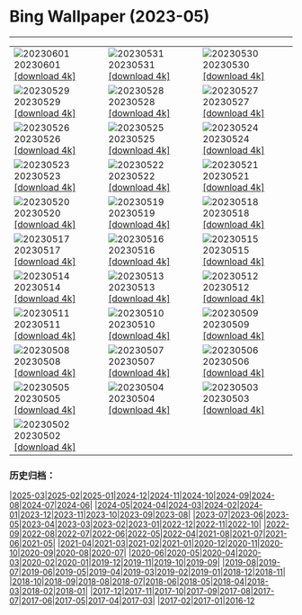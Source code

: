 # Bing Wallpaper (2023-05)
**************

<table><tr><td><img src="https://www.bing.com/th?id=OHR.ReefAwareness_FR-FR6730128355_1920x1080.jpg" alt="20230601"> 20230601 <a href="https://www.bing.com/th?id=OHR.ReefAwareness_FR-FR6730128355_UHD.jpg">[download 4k]</a></td><td><img src="https://www.bing.com/th?id=OHR.WorldOtterDay_FR-FR6635303643_1920x1080.jpg" alt="20230531"> 20230531 <a href="https://www.bing.com/th?id=OHR.WorldOtterDay_FR-FR6635303643_UHD.jpg">[download 4k]</a></td><td><img src="https://www.bing.com/th?id=OHR.HiddenBeach_FR-FR6570977941_1920x1080.jpg" alt="20230530"> 20230530 <a href="https://www.bing.com/th?id=OHR.HiddenBeach_FR-FR6570977941_UHD.jpg">[download 4k]</a></td></tr><tr><td><img src="https://www.bing.com/th?id=OHR.Antilles_FR-FR6506777411_1920x1080.jpg" alt="20230529"> 20230529 <a href="https://www.bing.com/th?id=OHR.Antilles_FR-FR6506777411_UHD.jpg">[download 4k]</a></td><td><img src="https://www.bing.com/th?id=OHR.FrenchTennis_FR-FR8649321439_1920x1080.jpg" alt="20230528"> 20230528 <a href="https://www.bing.com/th?id=OHR.FrenchTennis_FR-FR8649321439_UHD.jpg">[download 4k]</a></td><td><img src="https://www.bing.com/th?id=OHR.AloeDichotomum_FR-FR6374833550_1920x1080.jpg" alt="20230527"> 20230527 <a href="https://www.bing.com/th?id=OHR.AloeDichotomum_FR-FR6374833550_UHD.jpg">[download 4k]</a></td></tr><tr><td><img src="https://www.bing.com/th?id=OHR.WatSriSawai_FR-FR6804204523_1920x1080.jpg" alt="20230526"> 20230526 <a href="https://www.bing.com/th?id=OHR.WatSriSawai_FR-FR6804204523_UHD.jpg">[download 4k]</a></td><td><img src="https://www.bing.com/th?id=OHR.SaksunFaroe_FR-FR6129573896_1920x1080.jpg" alt="20230525"> 20230525 <a href="https://www.bing.com/th?id=OHR.SaksunFaroe_FR-FR6129573896_UHD.jpg">[download 4k]</a></td><td><img src="https://www.bing.com/th?id=OHR.OldFortress_FR-FR6019989198_1920x1080.jpg" alt="20230524"> 20230524 <a href="https://www.bing.com/th?id=OHR.OldFortress_FR-FR6019989198_UHD.jpg">[download 4k]</a></td></tr><tr><td><img src="https://www.bing.com/th?id=OHR.WesternBoxTurtle_FR-FR2003044235_1920x1080.jpg" alt="20230523"> 20230523 <a href="https://www.bing.com/th?id=OHR.WesternBoxTurtle_FR-FR2003044235_UHD.jpg">[download 4k]</a></td><td><img src="https://www.bing.com/th?id=OHR.BiodiverseCostaRica_FR-FR6284486896_1920x1080.jpg" alt="20230522"> 20230522 <a href="https://www.bing.com/th?id=OHR.BiodiverseCostaRica_FR-FR6284486896_UHD.jpg">[download 4k]</a></td><td><img src="https://www.bing.com/th?id=OHR.PontdArcole_FR-FR5695342336_1920x1080.jpg" alt="20230521"> 20230521 <a href="https://www.bing.com/th?id=OHR.PontdArcole_FR-FR5695342336_UHD.jpg">[download 4k]</a></td></tr><tr><td><img src="https://www.bing.com/th?id=OHR.EuropeanHoneybee_FR-FR5613899340_1920x1080.jpg" alt="20230520"> 20230520 <a href="https://www.bing.com/th?id=OHR.EuropeanHoneybee_FR-FR5613899340_UHD.jpg">[download 4k]</a></td><td><img src="https://www.bing.com/th?id=OHR.SumatranRhino_FR-FR5124240200_1920x1080.jpg" alt="20230519"> 20230519 <a href="https://www.bing.com/th?id=OHR.SumatranRhino_FR-FR5124240200_UHD.jpg">[download 4k]</a></td><td><img src="https://www.bing.com/th?id=OHR.MuseoSoumaya_FR-FR5141735106_1920x1080.jpg" alt="20230518"> 20230518 <a href="https://www.bing.com/th?id=OHR.MuseoSoumaya_FR-FR5141735106_UHD.jpg">[download 4k]</a></td></tr><tr><td><img src="https://www.bing.com/th?id=OHR.CormorantBridge_FR-FR6120224436_1920x1080.jpg" alt="20230517"> 20230517 <a href="https://www.bing.com/th?id=OHR.CormorantBridge_FR-FR6120224436_UHD.jpg">[download 4k]</a></td><td><img src="https://www.bing.com/th?id=OHR.FestivalCannes_FR-FR5682247225_1920x1080.jpg" alt="20230516"> 20230516 <a href="https://www.bing.com/th?id=OHR.FestivalCannes_FR-FR5682247225_UHD.jpg">[download 4k]</a></td><td><img src="https://www.bing.com/th?id=OHR.MorroJable_FR-FR4892451097_1920x1080.jpg" alt="20230515"> 20230515 <a href="https://www.bing.com/th?id=OHR.MorroJable_FR-FR4892451097_UHD.jpg">[download 4k]</a></td></tr><tr><td><img src="https://www.bing.com/th?id=OHR.ProcidaItaly_FR-FR4386022745_1920x1080.jpg" alt="20230514"> 20230514 <a href="https://www.bing.com/th?id=OHR.ProcidaItaly_FR-FR4386022745_UHD.jpg">[download 4k]</a></td><td><img src="https://www.bing.com/th?id=OHR.SonnyBonoPelicans_FR-FR4244110139_1920x1080.jpg" alt="20230513"> 20230513 <a href="https://www.bing.com/th?id=OHR.SonnyBonoPelicans_FR-FR4244110139_UHD.jpg">[download 4k]</a></td><td><img src="https://www.bing.com/th?id=OHR.WildLupine_FR-FR0066475130_1920x1080.jpg" alt="20230512"> 20230512 <a href="https://www.bing.com/th?id=OHR.WildLupine_FR-FR0066475130_UHD.jpg">[download 4k]</a></td></tr><tr><td><img src="https://www.bing.com/th?id=OHR.FootballField_FR-FR5351490022_1920x1080.jpg" alt="20230511"> 20230511 <a href="https://www.bing.com/th?id=OHR.FootballField_FR-FR5351490022_UHD.jpg">[download 4k]</a></td><td><img src="https://www.bing.com/th?id=OHR.CordouanLighthouse_FR-FR9014715232_1920x1080.jpg" alt="20230510"> 20230510 <a href="https://www.bing.com/th?id=OHR.CordouanLighthouse_FR-FR9014715232_UHD.jpg">[download 4k]</a></td><td><img src="https://www.bing.com/th?id=OHR.TheChaps_FR-FR4392259575_1920x1080.jpg" alt="20230509"> 20230509 <a href="https://www.bing.com/th?id=OHR.TheChaps_FR-FR4392259575_UHD.jpg">[download 4k]</a></td></tr><tr><td><img src="https://www.bing.com/th?id=OHR.Huitmai_FR-FR4054655770_1920x1080.jpg" alt="20230508"> 20230508 <a href="https://www.bing.com/th?id=OHR.Huitmai_FR-FR4054655770_UHD.jpg">[download 4k]</a></td><td><img src="https://www.bing.com/th?id=OHR.SealLaughing_FR-FR3690246135_1920x1080.jpg" alt="20230507"> 20230507 <a href="https://www.bing.com/th?id=OHR.SealLaughing_FR-FR3690246135_UHD.jpg">[download 4k]</a></td><td><img src="https://www.bing.com/th?id=OHR.HwangmaesanAzaleas_FR-FR3419632015_1920x1080.jpg" alt="20230506"> 20230506 <a href="https://www.bing.com/th?id=OHR.HwangmaesanAzaleas_FR-FR3419632015_UHD.jpg">[download 4k]</a></td></tr><tr><td><img src="https://www.bing.com/th?id=OHR.Popocatepetl_FR-FR3156820655_1920x1080.jpg" alt="20230505"> 20230505 <a href="https://www.bing.com/th?id=OHR.Popocatepetl_FR-FR3156820655_UHD.jpg">[download 4k]</a></td><td><img src="https://www.bing.com/th?id=OHR.RebelBase_FR-FR9127535893_1920x1080.jpg" alt="20230504"> 20230504 <a href="https://www.bing.com/th?id=OHR.RebelBase_FR-FR9127535893_UHD.jpg">[download 4k]</a></td><td><img src="https://www.bing.com/th?id=OHR.ThreeWildebeest_FR-FR9059959513_1920x1080.jpg" alt="20230503"> 20230503 <a href="https://www.bing.com/th?id=OHR.ThreeWildebeest_FR-FR9059959513_UHD.jpg">[download 4k]</a></td></tr><tr><td><img src="https://www.bing.com/th?id=OHR.KlostersSerneus_FR-FR8987474545_1920x1080.jpg" alt="20230502"> 20230502 <a href="https://www.bing.com/th?id=OHR.KlostersSerneus_FR-FR8987474545_UHD.jpg">[download 4k]</a></td><td></td><td></td></tr></table>

### 历史归档：

|[2025-03](/../2025-03/2025-03.md)|[2025-02](/../2025-02/2025-02.md)|[2025-01](/../2025-01/2025-01.md)|[2024-12](/../2024-12/2024-12.md)|[2024-11](/../2024-11/2024-11.md)|[2024-10](/../2024-10/2024-10.md)|[2024-09](/../2024-09/2024-09.md)|[2024-08](/../2024-08/2024-08.md)|[2024-07](/../2024-07/2024-07.md)|[2024-06](/../2024-06/2024-06.md)|
|[2024-05](/../2024-05/2024-05.md)|[2024-04](/../2024-04/2024-04.md)|[2024-03](/../2024-03/2024-03.md)|[2024-02](/../2024-02/2024-02.md)|[2024-01](/../2024-01/2024-01.md)|[2023-12](/../2023-12/2023-12.md)|[2023-11](/../2023-11/2023-11.md)|[2023-10](/../2023-10/2023-10.md)|[2023-09](/../2023-09/2023-09.md)|[2023-08](/../2023-08/2023-08.md)|
|[2023-07](/../2023-07/2023-07.md)|[2023-06](/../2023-06/2023-06.md)|[2023-05](/2023-05.md)|[2023-04](/../2023-04/2023-04.md)|[2023-03](/../2023-03/2023-03.md)|[2023-02](/../2023-02/2023-02.md)|[2023-01](/../2023-01/2023-01.md)|[2022-12](/../2022-12/2022-12.md)|[2022-11](/../2022-11/2022-11.md)|[2022-10](/../2022-10/2022-10.md)|
|[2022-09](/../2022-09/2022-09.md)|[2022-08](/../2022-08/2022-08.md)|[2022-07](/../2022-07/2022-07.md)|[2022-06](/../2022-06/2022-06.md)|[2022-05](/../2022-05/2022-05.md)|[2022-04](/../2022-04/2022-04.md)|[2021-08](/../2021-08/2021-08.md)|[2021-07](/../2021-07/2021-07.md)|[2021-06](/../2021-06/2021-06.md)|[2021-05](/../2021-05/2021-05.md)|
|[2021-04](/../2021-04/2021-04.md)|[2021-03](/../2021-03/2021-03.md)|[2021-02](/../2021-02/2021-02.md)|[2021-01](/../2021-01/2021-01.md)|[2020-12](/../2020-12/2020-12.md)|[2020-11](/../2020-11/2020-11.md)|[2020-10](/../2020-10/2020-10.md)|[2020-09](/../2020-09/2020-09.md)|[2020-08](/../2020-08/2020-08.md)|[2020-07](/../2020-07/2020-07.md)|
|[2020-06](/../2020-06/2020-06.md)|[2020-05](/../2020-05/2020-05.md)|[2020-04](/../2020-04/2020-04.md)|[2020-03](/../2020-03/2020-03.md)|[2020-02](/../2020-02/2020-02.md)|[2020-01](/../2020-01/2020-01.md)|[2019-12](/../2019-12/2019-12.md)|[2019-11](/../2019-11/2019-11.md)|[2019-10](/../2019-10/2019-10.md)|[2019-09](/../2019-09/2019-09.md)|
|[2019-08](/../2019-08/2019-08.md)|[2019-07](/../2019-07/2019-07.md)|[2019-06](/../2019-06/2019-06.md)|[2019-05](/../2019-05/2019-05.md)|[2019-04](/../2019-04/2019-04.md)|[2019-03](/../2019-03/2019-03.md)|[2019-02](/../2019-02/2019-02.md)|[2019-01](/../2019-01/2019-01.md)|[2018-12](/../2018-12/2018-12.md)|[2018-11](/../2018-11/2018-11.md)|
|[2018-10](/../2018-10/2018-10.md)|[2018-09](/../2018-09/2018-09.md)|[2018-08](/../2018-08/2018-08.md)|[2018-07](/../2018-07/2018-07.md)|[2018-06](/../2018-06/2018-06.md)|[2018-05](/../2018-05/2018-05.md)|[2018-04](/../2018-04/2018-04.md)|[2018-03](/../2018-03/2018-03.md)|[2018-02](/../2018-02/2018-02.md)|[2018-01](/../2018-01/2018-01.md)|
|[2017-12](/../2017-12/2017-12.md)|[2017-11](/../2017-11/2017-11.md)|[2017-10](/../2017-10/2017-10.md)|[2017-09](/../2017-09/2017-09.md)|[2017-08](/../2017-08/2017-08.md)|[2017-07](/../2017-07/2017-07.md)|[2017-06](/../2017-06/2017-06.md)|[2017-05](/../2017-05/2017-05.md)|[2017-04](/../2017-04/2017-04.md)|[2017-03](/../2017-03/2017-03.md)|
|[2017-02](/../2017-02/2017-02.md)|[2017-01](/../2017-01/2017-01.md)|[2016-12](/../2016-12/2016-12.md)